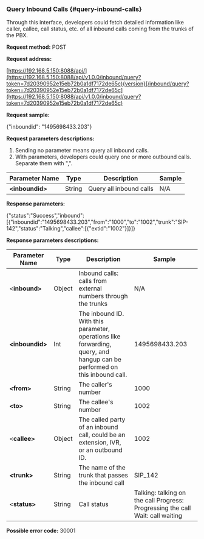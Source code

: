 ### Query Inbound Calls {#query-inbound-calls}

Through this interface, developers could fetch detailed information like caller, callee, call status, etc. of all inbound calls coming from the trunks of the PBX.

**Request method:** POST

**Request address:**

[https://192.168.5.150:8088/api/](https://192.168.5.150:8088/api/v1.0.0/inbound/query?token=7d20390952e15eb72b0a1df7172de65c){version}[/inbound/query?token=7d20390952e15eb72b0a1df7172de65c](https://192.168.5.150:8088/api/v1.0.0/inbound/query?token=7d20390952e15eb72b0a1df7172de65c)

**Request sample:**

{"inboundid": "1495698433.203"}

**Request parameters descriptions:**

1. Sending no parameter means query all inbound calls.
2. With parameters, developers could query one or more outbound calls. Separate them with ",".

| **Parameter Name** | **Type** | **Description** | **Sample** |
| --- | --- | --- | --- |
| **&lt;inboundid&gt;** | String | Query all inbound calls | N/A |

**Response parameters:**

{"status":"Success","inbound":\[{"inboundid":"1495698433.203","from":"1000","to":"1002","trunk":"SIP-142","status":"Talking","callee":\[{"extid":"1002"}\]}\]}

**Response parameters descriptions:**

| **Parameter Name** | **Type** | **Description** | **Sample** |
| --- | --- | --- | --- |
| &lt;**inbound&gt;** | Object | Inbound calls: calls from external numbers through the trunks | N/A |
| **&lt;inboundid&gt;** | Int | The inbound ID. With this parameter, operations like forwarding, query, and hangup can be performed on this inbound call. | 1495698433.203 |
| **&lt;from&gt;** | String | The caller's number | 1000 |
| **&lt;to&gt;** | String | The callee's number | 1002 |
| &lt;**callee&gt;** | Object | The called party of an inbound call, could be an extension, IVR, or an outbound ID. | 1002 |
| **&lt;trunk&gt;** | String | The name of the trunk that passes the inbound call | SIP\_142 |
| &lt;**status&gt;** | String | Call status | Talking: talking on the call   Progress: Progressing the call  Wait: call waiting |

**Possible error code:** 30001

